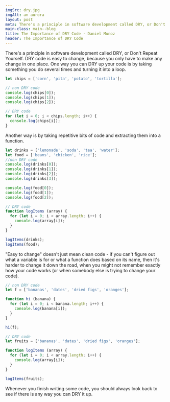 ```yaml
---
imgSrc: dry.jpg
imgAlt: an aurora
layout: post
meta: There's a principle in software development called DRY, or Don't Repeat Yourself.
main-class: main--blog
title: The Importance of DRY Code · Daniel Munoz
header: The Importance of DRY Code
---
```


There's a principle in software development called DRY, or Don't Repeat Yourself. DRY code is easy to change, because you only have to make any change in one place. One way you can DRY up your code is by taking something you do several times and turning it into a loop.

```js
let chips = ['corn', 'pita', 'potato', 'tortilla'];

// non DRY code
console.log(chips[0]);
console.log(chips[1]);
console.log(chips[2]);

// DRY code
for (let i = 0; i < chips.length; i++) {
  console.log(chips[i]);
}
```

Another way is by taking repetitive bits of code and extracting them into a function. 

```js
let drinks = ['lemonade', 'soda', 'tea', 'water'];
let food = ['beans', 'chicken', 'rice'];
//non DRY code
console.log(drinks[0]);
console.log(drinks[1]);
console.log(drinks[2]);
console.log(drinks[3]);

console.log(food[0]);
console.log(food[1]);
console.log(food[2]);

// DRY code
function logItems (array) {
  for (let i = 0; i < array.length; i++) {
    console.log(array[i]);
  }
}

logItems(drinks);
logItems(food);
```

"Easy to change" doesn't just mean clean code - if you can't figure out what a variable is for or what a function does based on its name, then it's harder to change it down the road, when you might not remember exactly how your code works (or when somebody else is trying to change your code).

```js
// non DRY code
let f = ['bananas', 'dates', 'dried figs', 'oranges'];

function hi (banana) {
  for (let i = 0; i < banana.length; i++) {
    console.log(banana[i]);
  }
}

hi(f);

// DRY code
let fruits = ['bananas', 'dates', 'dried figs', 'oranges'];

function logItems (array) {
  for (let i = 0; i < array.length; i++) {
    console.log(array[i]);
  }
}

logItems(fruits);
```

Whenever you finish writing some code, you should always look back to see if there is any way you can DRY it up.